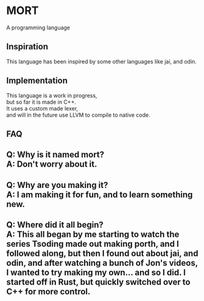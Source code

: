 # MORT 
A programming language 

## Inspiration
This language has been inspired by some other languages like jai, and odin.

## Implementation
This language is a work in progress,  
but so far it is made in C++.  
It uses a custom made lexer,  
and will in the future use LLVM to compile to native code.  

## FAQ

  Q:  Why is it named mort?  
  A:  Don't worry about it.  
---
  Q:  Why are you making it?  
  A:  I am making it for fun, and to learn something new.  
---
  Q:  Where did it all begin?  
  A:  This all began by me starting to watch the series Tsoding made out making porth, and I followed along, but then I found out about jai, and odin, and after watching a bunch of Jon's videos, I wanted to try making my own... and so I did. I started off in Rust, but quickly switched over to C++ for more control.  
---
